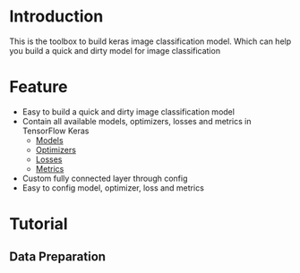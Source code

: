 # Introduction

This is the toolbox to build keras image classification model. Which can help you build a quick and dirty model for
image classification

# Feature

* Easy to build a quick and dirty image classification model
* Contain all available models, optimizers, losses and metrics in TensorFlow Keras
    * [Models](https://www.tensorflow.org/api_docs/python/tf/keras/applications)
    * [Optimizers](https://www.tensorflow.org/api_docs/python/tf/keras/optimizers)
    * [Losses](https://www.tensorflow.org/api_docs/python/tf/keras/losses)
    * [Metrics](https://www.tensorflow.org/api_docs/python/tf/keras/metrics)
* Custom fully connected layer through config
* Easy to config model, optimizer, loss and metrics

# Tutorial

## Data Preparation
